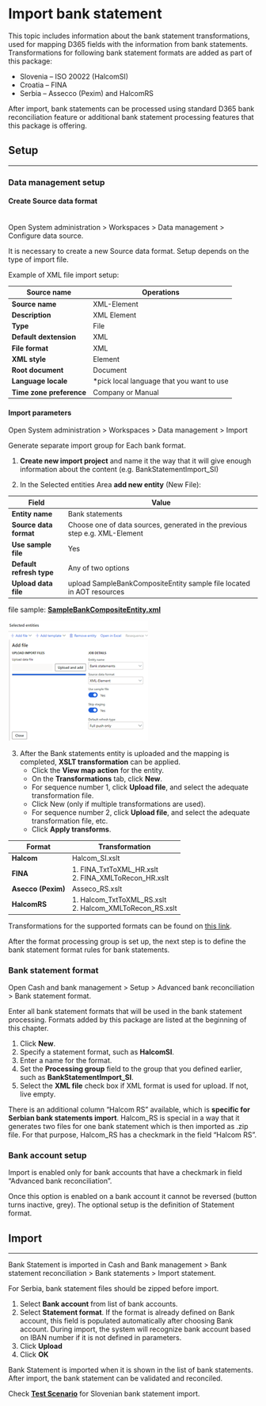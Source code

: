# Import bank statement

This topic includes information about the bank statement transformations, used for mapping D365 fields with the information from bank statements. Transformations for following bank statement formats are added as part of this package: 

   - Slovenia – ISO 20022 (HalcomSI)
   - Croatia – FINA
   - Serbia – Assecco (Pexim) and HalcomRS

After import, bank statements can be processed using standard D365 bank reconciliation feature or additional bank statement processing features that this package is offering.


## **Setup**
---

### **Data management setup**

#### Create Source data format

<br>Open System administration > Workspaces > Data management > Configure data source.

It is necessary to create a new Source data format. Setup depends on the type of import file. 

Example of XML file import setup:  

|**Source name**| **Operations** | 
|--|--|
|**Source name** |XML-Element  |
|**Description**  |XML Element  |
|**Type**  |File  |
|**Default dextension**  |XML  |
|**File format**  |XML |
|**XML style**  |Element  |
|**Root document**  |Document  |
|**Language locale**  |*pick local language that you want to use  |
|**Time zone preference**  | Company or Manual |


 
#### Import parameters

Open System administration > Workspaces > Data management > Import

Generate separate import group for Each bank format. 
1. **Create new import project** and name it the way that it will give enough information about the content  (e.g. BankStatementImport_SI) 



1. In the Selected entities Area **add new entity** (New File):

|Field| Value |
|--|--|
|**Entity name**  | Bank statements |
| **Source data format** |Choose one of data sources, generated in the previous step e.g. XML-Element |
|**Use sample file**  |Yes  |
|**Default refresh type**  | Any of two options |
|**Upload data file**  | upload SampleBankCompositeEntity sample file located in AOT resources |

file sample: [**SampleBankCompositeEntity.xml**](/.attachments/SampleBankCompositeEntity-33b781da-249e-4e72-8896-9fe62b83ea6d.xml)

![image.png](/.attachments/image-b253b583-0da5-4da6-a950-4522f5efad9f.png)

3. After the Bank statements entity is uploaded and the mapping is completed,  **XSLT transformation** can be applied. 
   - Click the **View map action** for the entity.
   -  On the **Transformations** tab, click **New**.
   - For sequence number 1, click **Upload file**, and select the adequate transformation file. 
   - Click New (only if multiple transformations are used).
   - For sequence number 2, click **Upload file**, and select the adequate transformation file, etc. 
   - Click **Apply transforms**.

| **Format** | **Transformation** |
|--|--|
|**Halcom**  |Halcom_SI.xslt  | 
|**FINA**  | 1. FINA_TxtToXML_HR.xslt <br>2. FINA_XMLToRecon_HR.xslt | 
|**Asecco (Pexim)**  | Asseco_RS.xslt |
|**HalcomRS**  | 1. Halcom_TxtToXML_RS.xslt <br>2. Halcom_XMLToRecon_RS.xslt |


Transformations for the supported formats can be found on [this link](https://ad365o.visualstudio.com/AdSuite/_versionControl?path=%24%2FAdSuite%2FBankStatements%2FMain%2F10%2FMetadata%2FAdactaSuiteBankStatements%2FAdactaSuiteBankStatements%2FAxResource%2FResourceContent%2FData). 
 
After the format processing group is set up, the next step is to define the bank statement format rules for bank statements.
 
### **Bank statement format**

Open Cash and bank management > Setup > Advanced bank reconciliation > Bank statement format.

Enter all bank statement formats that will be used in the bank statement processing. Formats added by this package are listed at the beginning of this chapter. 

1. Click **New**.
1. Specify a statement format, such as **HalcomSI**.
1. Enter a name for the format.
1. Set the **Processing group** field to the group that you defined earlier, such as **BankStatementImport_SI**.
1. Select the **XML file** check box if XML format is used for upload. If not, live empty.


There is an additional column “Halcom RS” available, which is **specific for Serbian bank statements import**. Halcom_RS is special in a way that it generates two files for one bank statement which is then imported as .zip file. For that purpose, Halcom_RS has a checkmark in the field “Halcom RS”.

### Bank account setup

Import is enabled only for bank accounts that have a checkmark in field “Advanced bank reconciliation”.
 
Once this option is enabled on a bank account it cannot be reversed (button turns inactive, grey). The optional setup is the definition of Statement format. 

## **Import**
---

Bank Statement is imported in Cash and Bank management > Bank statement reconciliation > Bank statements > Import statement.

For Serbia, bank statement files should be zipped before import. 
 
1. Select **Bank account** from list of bank accounts.
1. Select **Statement format**. If the format is already defined on Bank account, this field is populated automatically after choosing Bank account. During import, the system will recognize bank account based on IBAN number if it is not defined in parameters.
1. Click **Upload** 
1. Click **OK**

Bank Statement is imported when it is shown in the list of bank statements. After import, the bank statement can be validated and reconciled. 


Check **[Test Scenario](Bank-statement-import.xlsx)** for Slovenian bank statement import.
 

